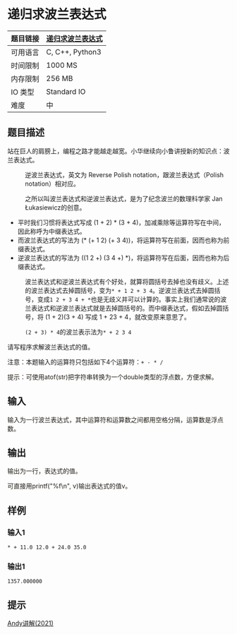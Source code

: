 # 递归求波兰表达式

| 题目链接 | [递归求波兰表达式](http://xmuoj.com/problem/NQ073) |
| --- | --- |
| 可用语言 | C, C++, Python3 |
| 时间限制 | 1000 MS |
| 内存限制 | 256 MB |
| IO 类型 | Standard IO |
| 难度 | 中 |

## 题目描述

<p>站在巨人的肩膀上，编程之路才能越走越宽。小华继续向小鲁讲授新的知识点：波兰表达式。</p><p style="margin-left: 40px;">逆波兰表达式，英文为 Reverse Polish notation，跟波兰表达式（Polish notation）相对应。</p><p style="margin-left: 40px;">之所以叫波兰表达式和逆波兰表达式，是为了纪念波兰的数理科学家 Jan Łukasiewicz的创意。</p><ul><li>平时我们习惯将表达式写成 (1 + 2) * (3 + 4)，加减乘除等运算符写在中间，因此称呼为中缀表达式。</li><li>而波兰表达式的写法为 (* (+ 1 2) (+ 3 4))，将运算符写在前面，因而也称为前缀表达式。</li><li>逆波兰表达式的写法为 ((1 2 +) (3 4 +) *)，将运算符写在后面，因而也称为后缀表达式。</li></ul><p style="margin-left: 40px;">波兰表达式和逆波兰表达式有个好处，就算将圆括号去掉也没有歧义。上述的波兰表达式去掉圆括号，变为<code>* + 1 2 + 3 4</code>。逆波兰表达式去掉圆括号，变成<code>1 2 + 3 4 + *</code>也是无歧义并可以计算的。事实上我们通常说的波兰表达式和逆波兰表达式就是去掉圆括号的。而中缀表达式，假如去掉圆括号，将 (1 + 2)(3 + 4) 写成 1 + 23 + 4，就改变原来意思了。</p><p style="margin-left: 40px;"><code>(2 + 3) * 4</code>的波兰表示法为<code>* + 2 3 4</code></p><p style="">请写程序求解波兰表达式的值。</p><p style="">注意：本题输入的运算符只包括如下4个运算符：<code>+ - * /</code></p><p style="margin-left: 0px;"><span style="color: rgb(35, 31, 23);">提示：可使用atof(str)把字符串转换为一个double类型的浮点数，方便求解。</span></p>

## 输入

<p><span style="color: rgb(35, 31, 23);">输入为一行波兰表达式，其中运算符和运算数之间都用空格分隔，运算数是浮点数。</span><br /></p>

## 输出

<p><span style="color: rgb(35, 31, 23);">输出为一行，表达式的值。</span></p><p><span style="color: rgb(35, 31, 23);">可直接用printf(&quot;%f\n&quot;, v)输出表达式的值v。</span></p>

## 样例

### 输入1

```
* + 11.0 12.0 + 24.0 35.0
```

### 输出1

```
1357.000000
```

## 提示

<p><a href="https://www.bilibili.com/video/BV12f4y1s7yV" target="_blank">Andy讲解(2021)</a><br /></p>

